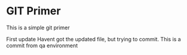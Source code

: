 # GIT Primer
This is a simple git primer

First update
Havent got the updated file, but trying to commit.
This is a commit from qa environment
